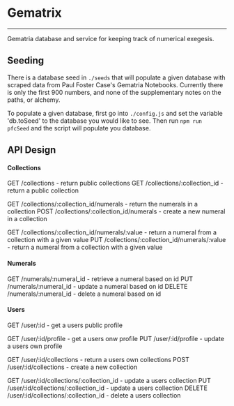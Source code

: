 # Gematrix
-------------------------------
Gematria database and service for keeping track of numerical exegesis.

## Seeding

There is a database seed in `./seeds` that will populate a given database with scraped data from Paul Foster Case's Gematria Notebooks.  Currently there is only the first 900 numbers, and none of the supplementary notes on the paths, or alchemy.

To populate a given database, first go into `./config.js` and set the variable 'db.toSeed' to the database you would like to see.  Then run `npm run pfcSeed` and the script will populate you database.

## API Design

#### Collections

GET /collections  - return public collections
GET /collections/:collection_id  - return a public collection

GET /collections/:collection_id/numerals - return the numerals in a collection
POST /collections/:collection_id/numerals - create a new numeral in a collection

GET /collections/:collection_id/numerals/:value - return a numeral from a collection with a given value
PUT /collections/:collection_id/numerals/:value - return a numeral from a collection with a given value

#### Numerals

GET /numerals/:numeral_id - retrieve a numeral based on id
PUT /numerals/:numeral_id - update a numeral based on id
DELETE /numerals/:numeral_id - delete a numeral based on id



#### Users

GET /user/:id - get a users public profile

GET /user/:id/profile - get a users onw profile
PUT /user/:id/profile - update a users own profile

GET /user/:id/collections - return a users own collections
POST /user/:id/collections - create a new collection

GET /user/:id/collections/:collection_id  - update a users collection
PUT /user/:id/collections/:collection_id  - update a users collection
DELETE /user/:id/collections/:collection_id  - delete a users collection

